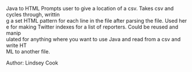 Java to HTML
Prompts user to give a location of a csv. Takes csv and cycles through, writtin\
g a set HTML pattern for each line in the file after parsing the file. Used her\
e for making Twitter indexes for a list of reporters. Could be reused and manip\
ulated for anything where you want to use Java and read from a csv and write HT\
ML to another file.

Author: Lindsey Cook
